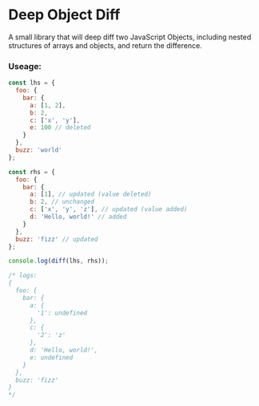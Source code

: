 # Deep Object Diff

A small library that will deep diff two JavaScript Objects, including nested structures of arrays and objects, and return the difference.

### Useage:
```js
const lhs = {
  foo: {
    bar: {
      a: [1, 2],
      b: 2,
      c: ['x', 'y'],
      e: 100 // deleted
    }
  },
  buzz: 'world'
};

const rhs = {
  foo: {
    bar: {
      a: [1], // updated (value deleted)
      b: 2, // unchanged
      c: ['x', 'y', 'z'], // updated (value added)
      d: 'Hello, world!' // added
    }
  },
  buzz: 'fizz' // updated
};

console.log(diff(lhs, rhs));

/* logs:
{
  foo: {
    bar: {
      a: {
        '1': undefined
      },
      c: {
        '2': 'z'
      },
      d: 'Hello, world!',
      e: undefined
    }
  },
  buzz: 'fizz'
}
*/
```

